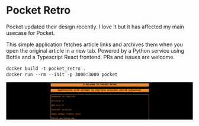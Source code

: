 # Pocket Retro

Pocket updated their design recently. I love it but it has affected my main usecase for Pocket.

This simple application fetches article links and archives them when you open the original article in a new tab.
Powered by a Python service using Bottle and a Typescript React frontend. PRs and issues are welcome. 

```shell
docker build -t pocket_retro .
docker run --rm --init -p 3000:3000 pocket
```

![alt text](docs/preview.png "Sick frontend..")
